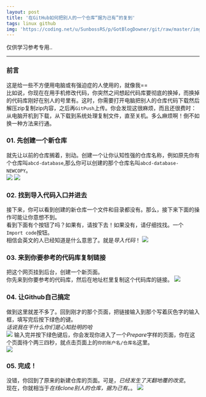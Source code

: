 ```yaml
---
layout: post
title: '在GitHub如何把别人的一个仓库“据为己有”的复到'
tags: linux github
img: 'https://coding.net/u/SunbossRS/p/GotBlogDowner/git/raw/master/img/archivemine/cover.jpg'
---
```


仅供学习参考专用..

---

### 前言
这是给一些不方便用电脑或有强迫症的人使用的，就像我==  
比如说，你现在在用手机修改代码，你突然之间想起代码库要彻底的换掉，而换掉的代码库刚好在别人的号里有。这时，你需要打开电脑把别人的仓库代码下载然后解压zip复制zip内容，之后再`GitPush`上传。你会发现这很麻烦，而且还很费时：从电脑开机到下载，从下载到系统处理复制文件，直至关机。多么麻烦啊！倒不如换一种方法来行通。

### 01. 先创建一个新仓库
就先让以前的仓库搁着，别动。创建一个让你认知性强的仓库名称，例如原先你有个仓库叫`abcd-database`,那么你可以创建的那个仓库名叫`abcd-database-NEWCOPY`。  
![](https://coding.net/u/SunbossRS/p/GotBlogDowner/git/raw/master/img/archivemine/01.jpg)
![](https://coding.net/u/SunbossRS/p/GotBlogDowner/git/raw/master/img/archivemine/02.jpg)

### 02. 找到导入代码入口并进去
接下来，你可以看到创建的新仓库一个文件和目录都没有。那么，接下来下面的操作可能让你意想不到。  
看到下面有个按钮了吗？如果有，请按下去！如果没有，请仔细找找。一个`Import code`按钮。  
相信会英文的人已经知道是什么意思了。就是*导入代码*！
![](https://coding.net/u/SunbossRS/p/GotBlogDowner/git/raw/master/img/archivemine/03.jpg)

### 03. 来到你要参考的代码库复制链接
把这个网页挂到后台，创建一个新页面。  
你先来到你要参考的代码库，然后在地址栏里复制这个代码库的链接。
![](https://coding.net/u/SunbossRS/p/GotBlogDowner/git/raw/master/img/archivemine/04.jpg)

### 04. 让Github自己搞定
做到这里就差不多了。回到刚才的那个页面，把链接输入到那个写着灰色字的输入框，填写完后按下绿色的键。  
*话说我在干什么你们是心知肚明的哈*  
![](https://coding.net/u/SunbossRS/p/GotBlogDowner/git/raw/master/img/archivemine/05.jpg)
输入完并按下绿色键后，你会发现你进入了一个*Prepare*字样的页面，你在这个页面待个两三四秒，就点击页面上的`你的账户名/仓库名`这里。  
![](https://coding.net/u/SunbossRS/p/GotBlogDowner/git/raw/master/img/archivemine/06.jpg)

### 05. 完成！
没错，你回到了原来的新建仓库的页面。可是，*已经发生了天翻地覆的改变*。  
现在，你就相当于*在线clone别人的仓库，据为己有*。。
![](https://coding.net/u/SunbossRS/p/GotBlogDowner/git/raw/master/img/archivemine/07.jpg)
